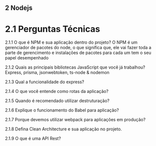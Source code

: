 ## 2 Nodejs
# 2.1 Perguntas Técnicas
2.1.1 O que é NPM e sua aplicação dentro do projeto?
O NPM é um gerenciador de pacotes do node, o que significa que, ele vai fazer toda a parte de gerencimento e instalações de pacotes para cada um tem o seu papel desempenhado

2.1.2 Quais as principais bibliotecas JavaScript que você já trabalhou?
Express, prisma, jsonwebtoken, ts-node & nodemon

2.1.3 Qual a funcionalidade do express?

2.1.4 O que você entende como rotas da aplicação?

2.1.5 Quando é recomendado utilizar destruturação?

2.1.6 Explique o funcionamento do Babel para aplicação?

2.1.7 Porque devemos utilizar webpack para aplicações em produção?

2.1.8 Defina Clean Architecture e sua aplicação no projeto.

2.1.9 O que é uma API Rest?
